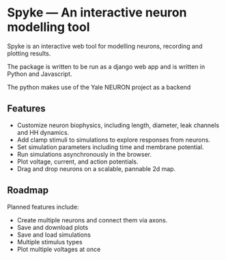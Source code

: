 # Spyke — An interactive neuron modelling tool

Spyke is an interactive web tool for modelling neurons, recording and plotting results.

The package is written to be run as a django web app and is written in Python and Javascript.

The python makes use of the Yale NEURON project as a backend

Features
--------

- Customize neuron biophysics, including length, diameter, leak channels and HH dynamics.
- Add clamp stimuli to simulations to explore responses from neurons.
- Set simulation parameters including time and membrane potential.
- Run simulations asynchronously in the browser.
- Plot voltage, current, and action potentials.
- Drag and drop neurons on a scalable, pannable 2d map.


Roadmap
-------

Planned features include:

- Create multiple neurons and connect them via axons.
- Save and download plots
- Save and load simulations
- Multiple stimulus types
- Plot multiple voltages at once